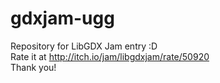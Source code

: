 # gdxjam-ugg
Repository for LibGDX Jam entry :D <br>
Rate it at http://itch.io/jam/libgdxjam/rate/50920
<br>Thank you!
